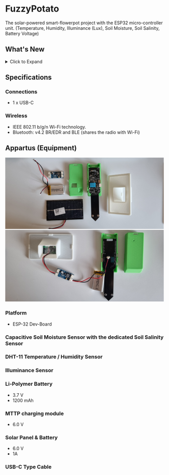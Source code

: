# FuzzyPotato
The solar-powered smart-flowerpot project with the ESP32 micro-controller unit. (Temperature, Humidity, Illuminance (Lux), Soil Moisture, Soil Salinity, Battery Voltage)

## What's New
<details>
<summary>Click to Expand</summary>
  
### v1.0
#### April 30, 2021
> [Initial Release](https://github.com/happybono/FuzzyPotato/commit/69261c0585d91c82cd700f809ad399d5e69eef05)
  
#### December 6, 2021
> [Now supports E-mail notifications.](https://github.com/happybono/FuzzyPotato/blob/main/MATLAB%20Analysis/Email%20Notifications.m)
  
#### February 4, 2022
> [Added comments within the source code.](https://github.com/happybono/FuzzyPotato/blob/main/FuzzyPotato/FuzzyPotato.ino)
  
#### March 4, 2022
> [Uploaded required libraries.](https://github.com/happybono/FuzzyPotato/tree/main/Libraries)
  
#### June 4, 2022
> [Improvements in the remaining battery calculation algorithm.](https://github.com/happybono/FuzzyPotato/blob/main/MATLAB%20Analysis/Email%20Notifications.m)
</details>


## Specifications
### Connections
* 1 x USB-C

### Wireless
* IEEE 802.11 b/g/n Wi-Fi technology.
* Bluetooth: v4.2 BR/EDR and BLE (shares the radio with Wi-Fi)

## Appartus (Equipment)
![FuzzyPotato_Equipment](FuzzyPotato_Equipment.jpg)
![FuzzyPotato_Assembled](FuzzyPotato_Assembled.jpg)

### Platform
* ESP-32 Dev-Board

### Capacitive Soil Moisture Sensor with the dedicated Soil Salinity Sensor 

### DHT-11 Temperature / Humidity Sensor

### Illuminance Sensor

### Li-Polymer Battery
* 3.7 V
* 1200 mAh

### MTTP charging module
- 6.0 V

### Solar Panel & Battery
- 6.0 V
- 1A

### USB-C Type Cable
